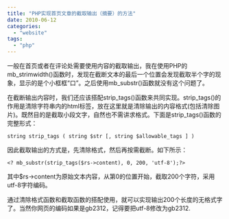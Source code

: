 ```yaml
---
title: "PHP实现首页文章的截取输出（摘要）的方法"
date: 2010-06-12
categories: 
  - "website"
tags: 
  - "php"
---
```


一般在首页或者在评论处需要使用内容的截取输出，我在使用PHP的mb\_strimwidth()函数时，发现在截断文本的最后一个位置会发现截取半个字的现象，显示的是个小框框“口”。之后使用mb\_substr()函数就没有这个问题了。

在截断输出内容时，我们还应该搭配strip\_tags()函数来共同实现。strip\_tags()的作用是清除字符串内的html标签，放在这里就是清除输出的内容格式(包括清除图片)。既然目的是截取小段文字，自然也不需讲求格式。下面是strip\_tags()函数的完整形式：

```
string strip_tags ( string $str [, string $allowable_tags ] )
```

因此截取输出的方式是，先清除格式，然后再按需截断。如下所示：

```
<? mb_substr(strip_tags($rs->content), 0, 200, 'utf-8');?>
```

其中$rs->content为原始文本内容，从第0的位置开始，截取200个字符，采用utf-8字符编码。

通过清除格式函数和截取函数的搭配使用，就可以实现输出200个长度的无格式字了。当然你网页的编码如果是gb2312，记得要把utf-8修改为gb2312.
